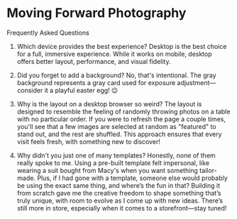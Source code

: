 # Moving Forward Photography

Frequently Asked Questions

1. Which device provides the best experience?
   Desktop is the best choice for a full, immersive experience. While it works on mobile, desktop offers better layout, performance, and visual fidelity.

2. Did you forget to add a background?
   No, that's intentional. The gray background represents a gray card used for exposure adjustment—consider it a playful easter egg! 😉

3. Why is the layout on a desktop browser so weird?
   The layout is designed to resemble the feeling of randomly throwing photos on a table with no particular order.
   If you were to refresh the page a couple times, you'll see that a few images are selected at random as "featured" to stand out, and the rest are shuffled. This approach ensures that every visit feels fresh, with something new to discover!

4. Why didn't you just one of many templates?
   Honestly, none of them really spoke to me. Using a pre-built template felt impersonal, like wearing a suit bought from Macy's when you want something tailor-made. Plus, if I had gone with a template, someone else would probably be using the exact same thing, and where’s the fun in that?
   Building it from scratch gave me the creative freedom to shape something that’s truly unique, with room to evolve as I come up with new ideas. There’s still more in store, especially when it comes to a storefront—stay tuned!
